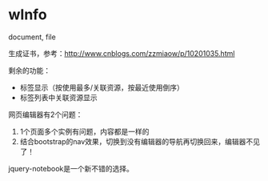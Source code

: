 # wInfo
document, file

生成证书，参考：http://www.cnblogs.com/zzmiaow/p/10201035.html

剩余的功能：
* 标签显示（按使用最多/关联资源，按最近使用倒序）
* 标签列表中关联资源显示

网页编辑器有2个问题：
1. 1个页面多个实例有问题，内容都是一样的
2. 结合bootstrap的nav效果，切换到没有编辑器的导航再切换回来，编辑器不见了！

jquery-notebook是一个新不错的选择。